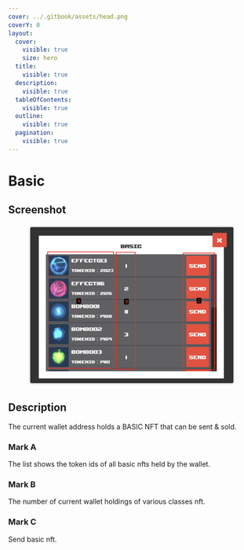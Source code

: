 ```yaml
---
cover: ../.gitbook/assets/head.png
coverY: 0
layout:
  cover:
    visible: true
    size: hero
  title:
    visible: true
  description:
    visible: true
  tableOfContents:
    visible: true
  outline:
    visible: true
  pagination:
    visible: true
---
```


# Basic

## Screenshot

<figure><img src="../.gitbook/assets/basic_2024-12-17_23.00.38.png" alt=""><figcaption></figcaption></figure>

## Description

The current wallet address holds a BASIC NFT that can be sent & sold.

### Mark A

The list shows the token ids of all basic nfts held by the wallet.

### Mark B

The number of current wallet holdings of various classes nft.

### Mark C

Send basic nft.

